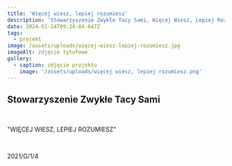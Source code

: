 ```yaml
---
title: 'Więcej wiesz, lepiej rozumiesz'
description: 'Stowarzyszenie Zwykłe Tacy Sami, Więcej Wiesz, Lepiej Rozumiesz 2021/G/1/4'
date: 2024-01-24T09:24:04.647Z
tags:
  - projekt
image: /assets/uploads/więcej-wiesz-lepiej-rozumiesz.jpg
imageAlt: zdjęcie tytułowe
gallery:
  - caption: zdjęcie projektu
    image: '/assets/uploads/więcej wiesz, lepiej rozumiesz.png'
---
```

## Stowarzyszenie Zwykłe Tacy Sami

<br>

"WIĘCEJ WIESZ, LEPIEJ ROZUMIESZ"

<br>

2021/G/1/4
